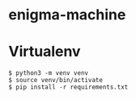# enigma-machine

# Virtualenv

```console
$ python3 -m venv venv
$ source venv/bin/activate
$ pip install -r requirements.txt
```
